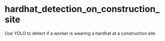 # hardhat_detection_on_construction_site
Use YOLO to detect if a worker is wearing a hardhat at a construction site
